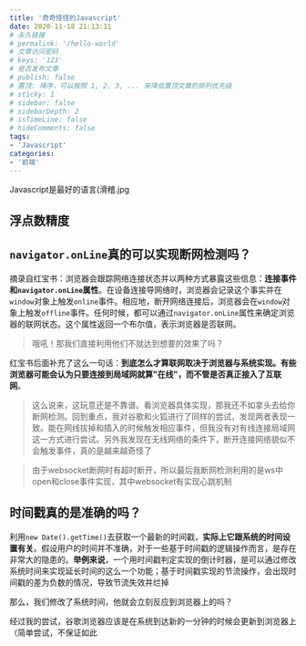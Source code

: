 ```yaml
---
title: '奇奇怪怪的Javascript'
date: 2020-11-18 21:13:11
# 永久链接
# permalink: '/hello-world'
# 文章访问密码
# keys: '123'
# 是否发布文章
# publish: false
# 置顶: 降序，可以按照 1, 2, 3, ... 来降低置顶文章的排列优先级
# sticky: 1
# sidebar: false
# sidebarDepth: 2
# isTimeLine: false
# hideComments: false
tags:
- 'Javascript'
categories:
- '前端'
---
```




Javascript是最好的语言(滑稽.jpg

## 浮点数精度



## `navigator.onLine`真的可以实现断网检测吗？

摘录自红宝书：浏览器会跟踪网络连接状态并以两种方式暴露这些信息：**连接事件和`navigator.onLine`属性**。在设备连接导网络时，浏览器会记录这个事实并在`window`对象上触发`online`事件。相应地，断开网络连接后，浏览器会在`window`对象上触发`offline`事件。任何时候，都可以通过`navigator.onLine`属性来确定浏览器的联网状态。这个属性返回一个布尔值，表示浏览器是否联网。

> 哦吼！那我们直接利用他们不就达到想要的效果了吗？

红宝书后面补充了这么一句话：**到底怎么才算联网取决于浏览器与系统实现。有些浏览器可能会认为只要连接到局域网就算"在线"，而不管是否真正接入了互联网**。

> 这么说来，这玩意还是不靠谱。看浏览器具体实现，那我还不如拿头去给你断网检测。回到重点，我对谷歌和火狐进行了同样的尝试，发现两者表现一致。能在网线拔掉和插入的时候触发相应事件，但我没有对有线连接局域网这一方式进行尝试。另外我发现在无线网络的条件下，断开连接网络貌似不会触发事件，真的是越来越奇怪了

> 由于websocket断网时有超时断开，所以最后我断网检测利用的是ws中open和close事件实现，其中websocket有实现心跳机制





## 时间戳真的是准确的吗？

利用`new Date().getTime()`去获取一个最新的时间戳，**实际上它跟系统的时间设置有关**。假设用户的时间并不准确，对于一些基于时间戳的逻辑操作而言，是存在非常大的隐患的。**举例来说**，一个用时间戳判定实现的倒计时器，是可以通过修改系统时间来实现延长时间的这么一个功能；基于时间戳实现的节流操作，会出现时间戳的差为负数的情况，导致节流失效并烂掉

那么，我们修改了系统时间，他就会立刻反应到浏览器上的吗？

经过我的尝试，谷歌浏览器应该是在系统到达新的一分钟的时候会更新到浏览器上（简单尝试，不保证如此

